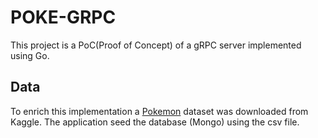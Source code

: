 # POKE-GRPC

This project is a PoC(Proof of Concept) of a gRPC server implemented using Go.


## Data
To enrich this implementation a [Pokemon](https://www.kaggle.com/abcsds/pokemon/version/2) dataset was downloaded from Kaggle. The application seed the database (Mongo) using the csv file.



